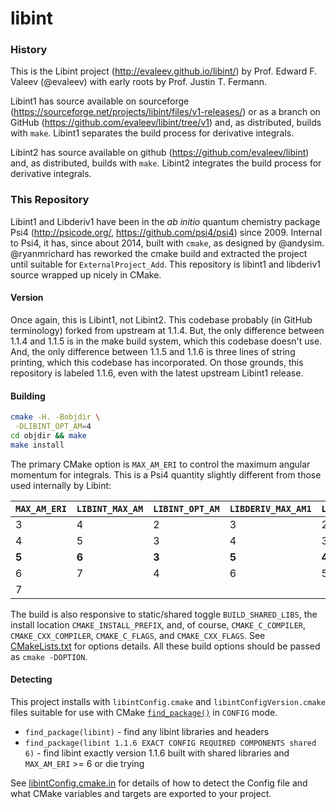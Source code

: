 # libint

### History

This is the Libint project (http://evaleev.github.io/libint/) by
Prof. Edward F. Valeev (@evaleev) with early roots by Prof. Justin T.
Fermann.

Libint1 has source available on sourceforge 
(https://sourceforge.net/projects/libint/files/v1-releases/) or as a branch on GitHub
(https://github.com/evaleev/libint/tree/v1) and, as distributed,
builds with `make`. Libint1 separates the build process for derivative integrals.

Libint2 has source available on github (https://github.com/evaleev/libint) and,
as distributed, builds with `make`. Libint2 integrates the build process for
derivative integrals.

### This Repository

Libint1 and Libderiv1 have been in the *ab initio* quantum chemistry package Psi4
(http://psicode.org/, https://github.com/psi4/psi4) since 2009. Internal to Psi4, it
has, since about 2014, built with `cmake`, as designed by @andysim.
@ryanmrichard has reworked the cmake build and extracted the
project until suitable for `ExternalProject_Add`. This repository is libint1
and libderiv1 source wrapped up nicely in CMake.

#### Version

Once again, this is Libint1, not Libint2. This codebase probably (in GitHub terminology) forked from upstream at 1.1.4. But, the only difference between 1.1.4 and 1.1.5 is in the make build system, which this codebase doesn't use. And, the only difference between 1.1.5 and 1.1.6 is three lines of string printing, which this codebase has incorporated. On those grounds, this repository is labeled 1.1.6, even with the latest upstream Libint1 release.

#### Building

```bash
cmake -H. -Bobjdir \
 -DLIBINT_OPT_AM=4
cd objdir && make
make install 
```
The primary CMake option is `MAX_AM_ERI` to control the maximum angular momentum for integrals. This is a Psi4 quantity slightly different from those used internally by Libint:

`MAX_AM_ERI` | `LIBINT_MAX_AM` | `LIBINT_OPT_AM` | `LIBDERIV_MAX_AM1` | `LIBDERIV_MAX_AM12`
------------ | --------------- | --------------- | ------------------ | -------------------
3 | 4 | 2 | 3 | 2
4 | 5 | 3 | 4 | 3
**5** | **6** | **3** | **5** | **4**
6 | 7 | 4 | 6 | 5
7 | 

The build is also responsive to static/shared toggle `BUILD_SHARED_LIBS`, the install location `CMAKE_INSTALL_PREFIX`, and, of course, `CMAKE_C_COMPILER`, `CMAKE_CXX_COMPILER`, `CMAKE_C_FLAGS`, and `CMAKE_CXX_FLAGS`. See [CMakeLists.txt](CMakeLists.txt) for options details. All these build options should be passed as `cmake -DOPTION`.

#### Detecting

This project installs with `libintConfig.cmake` and `libintConfigVersion.cmake` files suitable for use with CMake [`find_package()`](https://cmake.org/cmake/help/v3.2/command/find_package.html) in `CONFIG` mode.

* `find_package(libint)` - find any libint libraries and headers
* `find_package(libint 1.1.6 EXACT CONFIG REQUIRED COMPONENTS shared 6)` - find libint exactly version 1.1.6 built with shared libraries and `MAX_AM_ERI` >= 6 or die trying

See [libintConfig.cmake.in](libintConfig.cmake.in) for details of how to detect the Config file and what CMake variables and targets are exported to your project.




